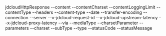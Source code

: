 jdcloudHttpResponse
   --content
   --contentCharset
   --contentLoggingLimit
   --contentType
   --headers
      --content-type
      --date
      --transfer-encoding
      --connection
      --server
      --x-jdcloud-request-id
      --x-jdcloud-upstream-latency
      --x-jdcloud-proxy-latency
      --via
   --mediaType
      --charsetParameter
      --parameters
         --charset
      --subType
      --type
   --statusCode
   --statusMessage  
           